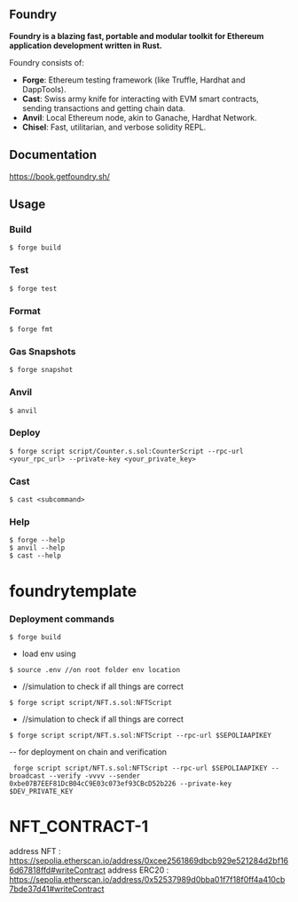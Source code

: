 ## Foundry

**Foundry is a blazing fast, portable and modular toolkit for Ethereum application development written in Rust.**

Foundry consists of:

- **Forge**: Ethereum testing framework (like Truffle, Hardhat and DappTools).
- **Cast**: Swiss army knife for interacting with EVM smart contracts, sending transactions and getting chain data.
- **Anvil**: Local Ethereum node, akin to Ganache, Hardhat Network.
- **Chisel**: Fast, utilitarian, and verbose solidity REPL.

## Documentation

https://book.getfoundry.sh/

## Usage

### Build

```shell
$ forge build
```

### Test

```shell
$ forge test
```

### Format

```shell
$ forge fmt
```

### Gas Snapshots

```shell
$ forge snapshot
```

### Anvil

```shell
$ anvil
```

### Deploy

```shell
$ forge script script/Counter.s.sol:CounterScript --rpc-url <your_rpc_url> --private-key <your_private_key>
```

### Cast

```shell
$ cast <subcommand>
```

### Help

```shell
$ forge --help
$ anvil --help
$ cast --help
```

# foundrytemplate

### Deployment commands

```shell
$ forge build
```

- load env using

```shell
$ source .env //on root folder env location
```

- //simulation to check if all things are correct

```shell
$ forge script script/NFT.s.sol:NFTScript
```

- //simulation to check if all things are correct

```shell
$ forge script script/NFT.s.sol:NFTScript --rpc-url $SEPOLIAAPIKEY
```

-- for deployment on chain and verification

```shell
 forge script script/NFT.s.sol:NFTScript --rpc-url $SEPOLIAAPIKEY --broadcast --verify -vvvv --sender 0xbe07B7EEF81DcB04cC9E03c073ef93CBcD52b226 --private-key $DEV_PRIVATE_KEY
```

# NFT_CONTRACT-1

address NFT : https://sepolia.etherscan.io/address/0xcee2561869dbcb929e521284d2bf166d67818ffd#writeContract
address ERC20 : https://sepolia.etherscan.io/address/0x52537989d0bba01f7f18f0ff4a410cb7bde37d41#writeContract
